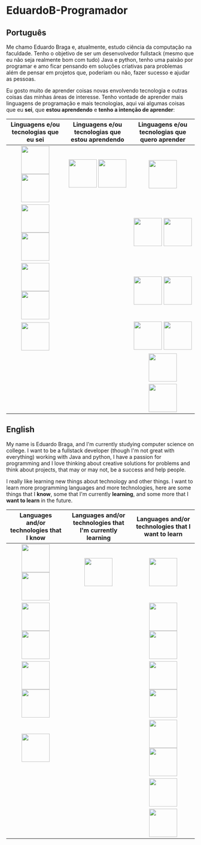 # EduardoB-Programador

## Português

Me chamo Eduardo Braga e, atualmente, estudo ciência da computação na faculdade. Tenho o objetivo de ser um desenvolvedor fullstack (mesmo que eu não seja realmente bom com tudo) Java e python, tenho uma paixão por programar e amo ficar pensando em soluções criativas para problemas além de pensar em projetos que, poderiam ou não, fazer sucesso e ajudar as pessoas.

Eu gosto muito de aprender coisas novas envolvendo tecnologia e outras coisas das minhas áreas de interesse. Tenho vontade de aprender mais linguagens de programação e mais tecnologias, aqui vai algumas coisas que eu **sei**, que **estou aprendendo** e **tenho a intenção de aprender**:

| Linguagens e/ou tecnologias que eu sei | Linguagens e/ou tecnologias que estou aprendendo | Linguagens e/ou tecnologias que quero aprender |
|:-------------:|:-----------------------:|:---------------------:|
|<img src="https://cdn.jsdelivr.net/gh/devicons/devicon@latest/icons/java/java-original.svg" width=75px/> <img src="https://cdn.jsdelivr.net/gh/devicons/devicon@latest/icons/maven/maven-original-wordmark.svg" width=75px/>|<img src="https://cdn.jsdelivr.net/gh/devicons/devicon@latest/icons/junit/junit-original-wordmark.svg" width=75px/> <img src="https://cdn.jsdelivr.net/gh/devicons/devicon@latest/icons/spring/spring-original-wordmark.svg" width=75px/>|<img src="https://cdn.jsdelivr.net/gh/devicons/devicon@latest/icons/amazonwebservices/amazonwebservices-original-wordmark.svg" width=75px/>|
|<img src="https://cdn.jsdelivr.net/gh/devicons/devicon@latest/icons/python/python-original.svg" width=75px/> <img src="https://cdn.jsdelivr.net/gh/devicons/devicon@latest/icons/flask/flask-original-wordmark.svg" width=75px/>||<img src="https://cdn.jsdelivr.net/gh/devicons/devicon@latest/icons/django/django-plain-wordmark.svg" width=75px/> <img src="https://cdn.jsdelivr.net/gh/devicons/devicon@latest/icons/pandas/pandas-original-wordmark.svg" width=75px/>|
|<img src="https://cdn.jsdelivr.net/gh/devicons/devicon@latest/icons/html5/html5-original-wordmark.svg" width=75px/> <img src="https://cdn.jsdelivr.net/gh/devicons/devicon@latest/icons/css3/css3-original-wordmark.svg" width=75px/>||<img src="https://cdn.jsdelivr.net/gh/devicons/devicon@latest/icons/javascript/javascript-original.svg" width=75px/> <img src="https://cdn.jsdelivr.net/gh/devicons/devicon@latest/icons/typescript/typescript-original.svg" width=75px/>|
|<img src="https://cdn.jsdelivr.net/gh/devicons/devicon@latest/icons/bash/bash-original.svg" width=75px/>||<img src="https://cdn.jsdelivr.net/gh/devicons/devicon@latest/icons/csharp/csharp-original.svg" width=75px/> <img src="https://cdn.jsdelivr.net/gh/devicons/devicon@latest/icons/dot-net/dot-net-original.svg" width=75px/>|
|||<img src="https://cdn.jsdelivr.net/gh/devicons/devicon@latest/icons/c/c-original.svg" width=75px/>|
|||<img src="https://cdn.jsdelivr.net/gh/devicons/devicon@latest/icons/mysql/mysql-original-wordmark.svg" width=75px/>|

## English

My name is Eduardo Braga, and I'm currently studying computer science on college. I want to be a fullstack developer (though I'm not great with everything) working with Java and python, I have a passion for programming and I love thinking about creative solutions for problems and think about projects, that may or may not, be a success and help people.

I really like learning new things about technology and other things. I want to learn more programming languages and more technologies, here are some things that I **know**, some that I'm currently **learning**, and some more that I **want to learn** in the future.

| Languages and/or technologies that I know| Languages and/or technologies that I'm currently learning | Languages and/or technologies that I want to learn |
|:-------------:|:-----------------------:|:---------------------:|
|<img src="https://cdn.jsdelivr.net/gh/devicons/devicon@latest/icons/java/java-original.svg" width=75px/> <img src="https://cdn.jsdelivr.net/gh/devicons/devicon@latest/icons/maven/maven-original-wordmark.svg" width=75px/>|<img src="https://cdn.jsdelivr.net/gh/devicons/devicon@latest/icons/spring/spring-original-wordmark.svg" width=75px/>|<img src="https://cdn.jsdelivr.net/gh/devicons/devicon@latest/icons/amazonwebservices/amazonwebservices-original-wordmark.svg" width=75px/>|
|<img src="https://cdn.jsdelivr.net/gh/devicons/devicon@latest/icons/python/python-original.svg" width=75px/> <img src="https://cdn.jsdelivr.net/gh/devicons/devicon@latest/icons/flask/flask-original-wordmark.svg" width=75px/>||<img src="https://cdn.jsdelivr.net/gh/devicons/devicon@latest/icons/django/django-plain-wordmark.svg" width=75px/> <img src="https://cdn.jsdelivr.net/gh/devicons/devicon@latest/icons/pandas/pandas-original-wordmark.svg" width=75px/>|
|<img src="https://cdn.jsdelivr.net/gh/devicons/devicon@latest/icons/html5/html5-original-wordmark.svg" width=75px/> <img src="https://cdn.jsdelivr.net/gh/devicons/devicon@latest/icons/css3/css3-original-wordmark.svg" width=75px/>||<img src="https://cdn.jsdelivr.net/gh/devicons/devicon@latest/icons/javascript/javascript-original.svg" width=75px/> <img src="https://cdn.jsdelivr.net/gh/devicons/devicon@latest/icons/typescript/typescript-original.svg" width=75px/>|
|<img src="https://cdn.jsdelivr.net/gh/devicons/devicon@latest/icons/bash/bash-original.svg" width=75px/>||<img src="https://cdn.jsdelivr.net/gh/devicons/devicon@latest/icons/csharp/csharp-original.svg" width=75px/> <img src="https://cdn.jsdelivr.net/gh/devicons/devicon@latest/icons/dot-net/dot-net-original.svg" width=75px/>|
|||<img src="https://cdn.jsdelivr.net/gh/devicons/devicon@latest/icons/c/c-original.svg" width=75px/>|
|||<img src="https://cdn.jsdelivr.net/gh/devicons/devicon@latest/icons/mysql/mysql-original-wordmark.svg" width=75px/>|
